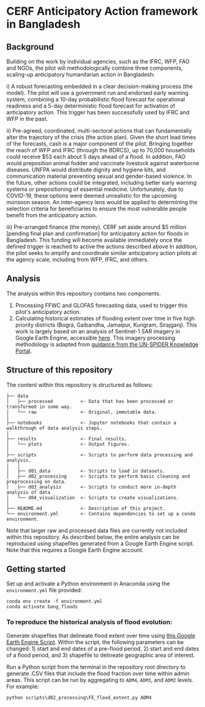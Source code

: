 # CERF Anticipatory Action framework in Bangladesh

## Background

Building on the work by individual agencies, such as the IFRC, WFP, FAO and NGOs, the pilot will methodologically combine three components, scaling-up anticipatory humanitarian action in Bangladesh:

i) A robust forecasting embedded in a clear decision-making process (the model).
The pilot will use a government run and endorsed early warning system, combining a 10-day probabilistic flood forecast for operational readiness and a 5-day deterministic flood forecast for activation of anticipatory action. This trigger has been successfully used by IFRC and WFP in the past.
  
ii) Pre-agreed, coordinated, multi-sectoral actions that can fundamentally alter the trajectory of the crisis (the action plan).
Given the short lead times of the forecasts, cash is a major component of the pilot. Bringing together the reach of WFP and IFRC (through the BDRCS), up to 70,000 households could receive $53 each about 5 days ahead of a flood.
In addition, FAO would preposition animal fodder and vaccinate livestock against waterborne diseases. UNFPA would distribute dignity and hygiene kits, and communication material preventing sexual and gender-based violence.
In the future, other actions could be integrated, including better early warning systems or prepositioning of essential medicine. Unfortunately, due to COVID-19, these options were deemed unrealistic for the upcoming monsoon season.
An inter-agency lens would be applied to determining the selection criteria for beneficiaries to ensure the most vulnerable people benefit from the anticipatory action.

iii) Pre-arranged finance (the money).
CERF set aside around $5 million [pending final plan and confirmation] for anticipatory action for floods in
Bangladesh. This funding will become available immediately once the defined trigger is reached to active the actions described above
In addition, the pilot seeks to amplify and coordinate similar anticipatory action pilots at the agency scale, including from WFP, IFRC, and others.

## Analysis

The analysis within this repository contains two components. 

1. Processing FFWC and GLOFAS forecasting data, used to trigger this pilot's anticipatory action. 
2. Calculating historical estimates of flooding extent over time in five high priority districts (Bogra, Gaibandha, Jamalpur, Kurigram, Sirajganj). This work is largely based on an analysis of Sentinel-1 SAR imagery in Google Earth Engine, accessible [here](https://code.earthengine.google.com/0fe2c1f3b2cf8ef6fe9aa81382b00191). This imagery processing methodology is adapted from [guidance from the UN-SPIDER Knowledge Portal](https://un-spider.org/advisory-support/recommended-practices/recommended-practice-google-earth-engine-flood-mapping/step-by-step).

## Structure of this repository 

The content within this repository is structured as follows: 

```
├── data
│   ├── processed          <- Data that has been processed or transformed in some way.  
│   └── raw                <- Original, immutable data. 
│
├── notebooks              <- Jupyter notebooks that contain a walkthrough of data analysis steps. 
│
├── results                <- Final results. 
│   └── plots              <- Output figures. 
│
├── scripts                <- Scripts to perform data processing and analysis. 
│   │
│   ├── d01_data           <- Scripts to load in datasets. 
│   ├── d02_processing     <- Scripts to perform basic cleaning and preprocessing on data.
│   ├── d03_analysis       <- Scripts to conduct more in-depth analysis of data
│   └── d04_visualization  <- Scripts to create visualizations. 
│
├── README.md              <- Description of this project.
└── environment.yml        <- Contains dependencies to set up a conda environment. 

```

Note that larger raw and processed data files are currently not included within this repository. As described below, the entire analysis can be reproduced using shapefiles generated from a Google Earth Engine script. Note that this requires a Google Earth Engine account. 

## Getting started 

Set up and activate a Python environment in Anaconda using the ```environment.yml``` file provided: 

```
conda env create -f environment.yml
conda activate bang_floods
```

### To reproduce the historical analysis of flood evolution:

Generate shapefiles that delineate flood extent over time using [this Google Earth Engine Script](https://code.earthengine.google.com/0fe2c1f3b2cf8ef6fe9aa81382b00191). Within the script, the following parameters can be changed: 1) start and end dates of a pre-flood period, 2) start and end dates of a flood period, and 3) shapefile to delineate geographic area of interest. 

Run a Python script from the terminal in the repository root directory to generate .CSV files that include the flood fraction over time within admin areas. This script can be run by aggregating to ```ADM4```, ```ADM3```, and ```ADM2``` levels. For example: 

```
python scripts\d02_processing\FE_flood_extent.py ADM4 
```


